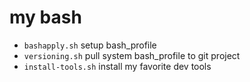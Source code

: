 # my bash

- `bashapply.sh` setup bash_profile
- `versioning.sh` pull system bash_profile to git project
- `install-tools.sh` install my favorite dev tools
